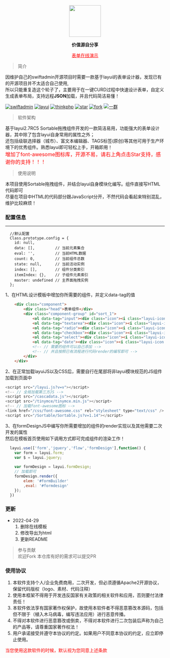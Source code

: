 
<div align="center">
<img src="https://cdn.jsdelivr.net/gh/dreamncn/picBed@master/uPic/2022_04_29_17_14_06_1651223646_1651223646347_QoqOWY.png"  height="100"/>
</div>
<p align="center"><strong>价值源自分享</strong></p>

<p align="center">
   <a href="https://dreamncn.github.io/layui-form-design/" rel="nofollow" style="color:red;" >表单在线演示</a>

</p>

> 简介

因维护自己的swiftadmin开源项目时需要一款基于layui的表单设计器，发现已有的开源项目并不太适合自己使用,<br/>
所以只能重复造这个轮子了，主要用于在一键CURD过程中快速设计表单，自定义生成表单布局，支持远程<b>JSON</b>加载，并且代码简洁易懂！

<a href="https://gitee.com/meystack/layui-form-design/"><img src="https://img.shields.io/badge/License-Apache-blue.svg" alt="swiftadmin"></a>
<a href="https://gitee.com/meystack/layui-form-design/"><img src="https://img.shields.io/badge/Layui-2.7RC5-red.svg" alt="layui"></a>
<a href="https://gitee.com/meystack/layui-form-design/"><img src="https://img.shields.io/badge/Sortable-1.14-brightgreen.svg" alt="thinkphp"></a>
<a href="https://gitee.com/meystack/layui-form-design/stargazers"><img src="https://gitee.com/meystack/layui-form-design/badge/star.svg?theme=gvp" alt="star"></a>
<a href="https://gitee.com/meystack/layui-form-design/members"><img src="https://gitee.com/meystack/layui-form-design/badge/fork.svg?theme=gvp" alt="fork"></a>
<a href="https://qm.qq.com/cgi-bin/qm/qr?k=Idivrh-log25t0ryx19nWeqUk8oFrI-X&jump_from=webapi"><img src="https://img.shields.io/badge/QQ群-68221484-blue.svg" alt="一群"></a>


> 软件架构

基于layui2.7RC5 Sortable拖拽组件开发的一款简洁易用，功能强大的表单设计器，其中除了包含layui自身常用的属性之外；<br/>
还包括级联选择器（城市）、富文本编辑器、TAGS标签(原创)等其他可用于生产环境下的优秀组件。熟悉layui即可轻松上手，开箱即用！<br/>
<font size="3" color="red">增加了font-awesome图标库，开源不易，请右上角点击Star支持，感谢你的支持！！！</font>

> 使用说明

本项目使用Sortable拖拽组件，并结合layui自身模块化编写。组件直接写HTML代码即可<br/>
尽量在项目中HTML的代码部分跟JavaScript分开，不然代码会看起来特别混乱，维护比较麻烦！


### 配置信息
---

``` JS
  //默认配置
  Class.prototype.config = {
    id: null,
    data: [],         // 当前元素集合
    eval: '',         // 当前HTML数据 
    count: 0,         // 当前组件总数
    state: null,      // 当前活动实例
    index: [],        // 组件分类索引
    itemIndex: {},    // 子组件元素索引
    master: undefined // 主界面拖拽实例
  };
```
1、在HTML设计模板中增加你所需要的组件，并定义data-tag的值
``` html
    <div class="component">
        <div class="head">表单组件</div>
        <div class="component-group" id="sort_1">
            <ol data-tag="input"><div class="icon"><i class="layui-icon layui-icon-layer"></i></div><div class="name">单行输入</div></ol>
            <ol data-tag="textarea"><div class="icon"><i class="layui-icon layui-icon-align-left"></i></div><div class="name">多行输入</div></ol>
            <ol data-tag="radio"><div class="icon"><i class="layui-icon layui-icon-radio"></i></div><div class="name">单选框</div></ol>
            <ol data-tag="checkbox"><div class="icon"><i class="layui-icon layui-icon-table"></i></div><div class="name">多选框</div></ol>
            <ol data-tag="select"><div class="icon"><i class="layui-icon layui-icon-print"></i></div><div class="name">下拉框</div></ol>
            <ol data-tag="date"><div class="icon"><i class="layui-icon layui-icon-time"></i></div><div class="name">日期组件</div></ol>
            <!-- // 需要的组件可以自己添加 -->
            <!-- // 并且按照已有流程进行代码render的编写即可 -->
        </div>
    </div>
```
2、在正常加载layuiJS以及CSS后，需要自行在尾部将非layui模块规范的JS组件加载到页面中<br/>
``` js
<script src="/layui.js?v=v"></script>
<!-- // 全局加载第三方JS -->
<script src="/cascadata.js"></script>
<script src="/tinymce/tinymce.min.js"></script>
<!-- // 加载font-awesome图标 -->
<link href="/css/font-awesome.css" rel="stylesheet" type="text/css" />
<script src="/Sortable/Sortable.js?v=1.14"></script>
```

3、在formDesignJS中编写你所需要增加的组件的render实现以及其他需要二次开发的属性<br/>
然后在模板首页使用如下调用方式即可完成组件的渲染工作！

``` js
  layui.use(['form','jquery','flow','formDesign'],function() {
    var form = layui.form;
    var $ = layui.jquery;
    
    var formDesign = layui.formDesign;
    // 加载即可
    formDesign.render({
        elem: '#formBuilder'
        ,eval: '#formdesign'
    });
  })
```

### 更新

- 2022-04-29
  1. 删除在线模板
  2. 修改导出为html
  3. 更新README

> 参与贡献<br/>
> 欢迎Fork 本仓库有好的需求可以提交PR

### 使用协议

1. 本软件支持个人/企业免费商用，二次开发，但必须遵循Apache2开源协议，保留代码版权（logo、素材、代码注释）
2. 使用本框架不得用于开发违反国家有关政策的相关软件和应用，否则要付法律责任！
3. 本软件依法享有国家著作权保护，故使用本软件者不得恶意篡改本源码，包括但不限于（植入木马病毒，编写违法应用）进行恶意传播。
4. 不得对本软件进行恶意篡改或倒卖，不得对本软件进行二次包装后声称为自己的产品等，请尊重国家著作权法！
5. 用户承诺接受并遵守本协议的约定。如果用户不同意本协议的约定，应立即停止使用。
   
<font color="red">当您使用这款软件的时候，默认视为您同意上述条款</font>

